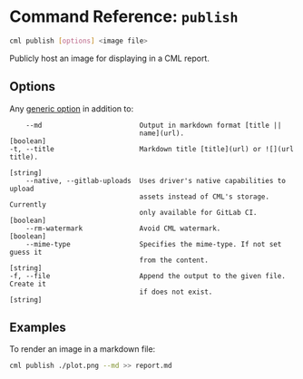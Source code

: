 # Command Reference: `publish`

```bash
cml publish [options] <image file>
```

Publicly host an image for displaying in a CML report.

## Options

Any [generic option](/doc/ref) in addition to:

```
    --md                        Output in markdown format [title ||
                                name](url).                          [boolean]
-t, --title                     Markdown title [title](url) or ![](url title).
                                                                      [string]
    --native, --gitlab-uploads  Uses driver's native capabilities to upload
                                assets instead of CML's storage. Currently
                                only available for GitLab CI.        [boolean]
    --rm-watermark              Avoid CML watermark.                 [boolean]
    --mime-type                 Specifies the mime-type. If not set guess it
                                from the content.                     [string]
-f, --file                      Append the output to the given file. Create it
                                if does not exist.                    [string]
```

## Examples

To render an image in a markdown file:

```bash
cml publish ./plot.png --md >> report.md
```
